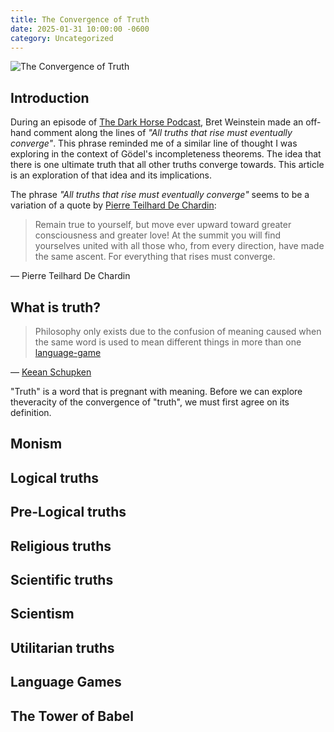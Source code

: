 ```yaml
---
title: The Convergence of Truth
date: 2025-01-31 10:00:00 -0600
category: Uncategorized
---
```


![The Convergence of Truth](/media-library/uncategorized/convergence-truth.png)

## Introduction

During an episode of [The Dark Horse Podcast](https://www.youtube.com/@DarkHorsePod), Bret Weinstein made an off-hand comment
along the lines of *"All truths that rise must eventually converge"*. This phrase reminded me of a similar line of thought
I was exploring in the context of Gödel's incompleteness theorems. The idea that there is one ultimate truth that all other
truths converge towards. This article is an exploration of that idea and its implications.

The phrase *"All truths that rise must eventually converge"* seems to be a variation of a quote by
[Pierre Teilhard De Chardin](https://en.wikipedia.org/wiki/Pierre_Teilhard_de_Chardin):

> Remain true to yourself, but move ever upward toward greater consciousness and greater love!
> At the summit you will find yourselves united with all those who, from every direction, have
> made the same ascent. For everything that rises must converge.

&mdash; Pierre Teilhard De Chardin

## What is truth?

> Philosophy only exists due to the confusion of meaning caused when the same word is used to mean
> different things in more than one [language-game](https://en.wikipedia.org/wiki/Language_game_(philosophy))

&mdash; [Keean Schupken](http://lambda-the-ultimate.org/node/4955#comment-80215)

"Truth" is a word that is pregnant with meaning. Before we can explore theveracity of the convergence of "truth", we must first
agree on its definition.

<!-- https://en.wikipedia.org/wiki/Epistemology#Belief_and_truth -->
<!-- Doxastic logic -->

## Monism

## Logical truths

## Pre-Logical truths

## Religious truths

## Scientific truths

## Scientism

## Utilitarian truths

## Language Games

## The Tower of Babel
